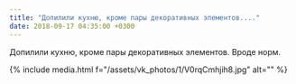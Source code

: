 ```yaml
---
title: "Допилили кухню, кроме пары декоративных элементов...."
date: 2018-09-17 04:35:00 +0300
---
```


Допилили кухню, кроме пары декоративных элементов. Вроде норм.

{% include media.html f="/assets/vk_photos/1/V0rqCmhjih8.jpg" alt="" %}
